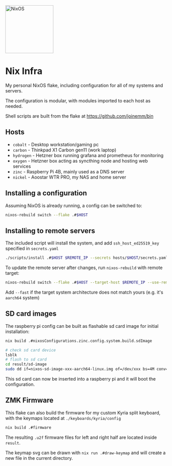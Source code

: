 <img alt="NixOS" src="https://raw.githubusercontent.com/NixOS/nixos-artwork/master/logo/nix-snowflake-white.svg" width="150px"/>

# Nix Infra

My personal NixOS flake, including configuration for all of my systems and servers.

The configuration is modular, with modules imported to each host as needed.

Shell scripts are built from the flake at <https://github.com/joinemm/bin>

## Hosts

- `cobalt` - Desktop workstation/gaming pc
- `carbon` - Thinkpad X1 Carbon gen11 (work laptop)
- `hydrogen` - Hetzner box running grafana and prometheus for monitoring
- `oxygen` - Hetzner box acting as syncthing node and hosting web services
- `zinc` - Raspberry Pi 4B, mainly used as a DNS server
- `nickel` - Aoostar WTR PRO, my NAS and home server

## Installing a configuration

Assuming NixOS is already running, a config can be switched to:

```sh
nixos-rebuild switch --flake .#$HOST
```

## Installing to remote servers

The included script will install the system, and add `ssh_host_ed25519_key` specified in `secrets.yaml`

```sh
./scripts/install .#$HOST $REMOTE_IP --secrets hosts/$HOST/secrets.yaml
```

To update the remote server after changes, run `nixos-rebuild` with remote target:

```sh
nixos-rebuild switch --flake .#$HOST --target-host $REMOTE_IP --use-remote-sudo
```

Add `--fast` if the target system architecture does not match yours (e.g. it's `aarch64` system)

## SD card images

The raspberry pi config can be built as flashable sd card image for initial installation:

```sh
nix build .#nixosConfigurations.zinc.config.system.build.sdImage

# check sd card device
lsblk
# flash to sd card
cd result/sd-image
sudo dd if=nixos-sd-image-xxx-aarch64-linux.img of=/dev/xxx bs=4M conv=fsync status=progress
```

This sd card can now be inserted into a raspberry pi and it will boot the configuration.

## ZMK Firmware

This flake can also build the firmware for my custom Kyria split keyboard, with the keymaps located at `./keyboards/kyria/config`

```sh
nix build .#firmware
```

The resulting `.u2f` firmware files for left and right half are located inside `result`.

The keymap svg can be drawn with `nix run .#draw-keymap` and will create a new file in the current directory.
